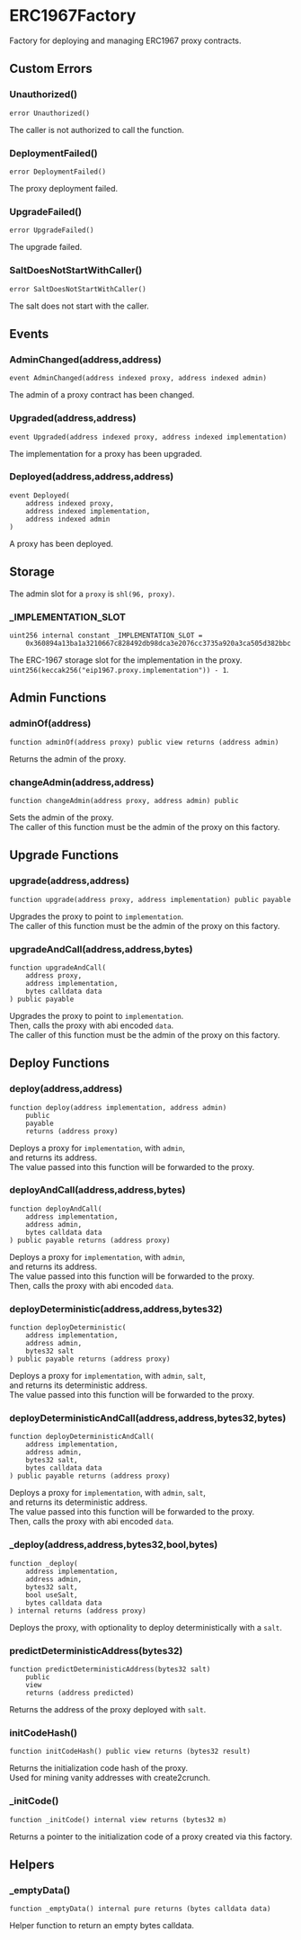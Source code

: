 # ERC1967Factory

Factory for deploying and managing ERC1967 proxy contracts.






<!-- customintro:start --><!-- customintro:end -->

## Custom Errors

### Unauthorized()

```solidity
error Unauthorized()
```

The caller is not authorized to call the function.

### DeploymentFailed()

```solidity
error DeploymentFailed()
```

The proxy deployment failed.

### UpgradeFailed()

```solidity
error UpgradeFailed()
```

The upgrade failed.

### SaltDoesNotStartWithCaller()

```solidity
error SaltDoesNotStartWithCaller()
```

The salt does not start with the caller.

## Events

### AdminChanged(address,address)

```solidity
event AdminChanged(address indexed proxy, address indexed admin)
```

The admin of a proxy contract has been changed.

### Upgraded(address,address)

```solidity
event Upgraded(address indexed proxy, address indexed implementation)
```

The implementation for a proxy has been upgraded.

### Deployed(address,address,address)

```solidity
event Deployed(
    address indexed proxy,
    address indexed implementation,
    address indexed admin
)
```

A proxy has been deployed.

## Storage

The admin slot for a `proxy` is `shl(96, proxy)`.

### _IMPLEMENTATION_SLOT

```solidity
uint256 internal constant _IMPLEMENTATION_SLOT =
    0x360894a13ba1a3210667c828492db98dca3e2076cc3735a920a3ca505d382bbc
```

The ERC-1967 storage slot for the implementation in the proxy.   
`uint256(keccak256("eip1967.proxy.implementation")) - 1`.

## Admin Functions

### adminOf(address)

```solidity
function adminOf(address proxy) public view returns (address admin)
```

Returns the admin of the proxy.

### changeAdmin(address,address)

```solidity
function changeAdmin(address proxy, address admin) public
```

Sets the admin of the proxy.   
The caller of this function must be the admin of the proxy on this factory.

## Upgrade Functions

### upgrade(address,address)

```solidity
function upgrade(address proxy, address implementation) public payable
```

Upgrades the proxy to point to `implementation`.   
The caller of this function must be the admin of the proxy on this factory.

### upgradeAndCall(address,address,bytes)

```solidity
function upgradeAndCall(
    address proxy,
    address implementation,
    bytes calldata data
) public payable
```

Upgrades the proxy to point to `implementation`.   
Then, calls the proxy with abi encoded `data`.   
The caller of this function must be the admin of the proxy on this factory.

## Deploy Functions

### deploy(address,address)

```solidity
function deploy(address implementation, address admin)
    public
    payable
    returns (address proxy)
```

Deploys a proxy for `implementation`, with `admin`,   
and returns its address.   
The value passed into this function will be forwarded to the proxy.

### deployAndCall(address,address,bytes)

```solidity
function deployAndCall(
    address implementation,
    address admin,
    bytes calldata data
) public payable returns (address proxy)
```

Deploys a proxy for `implementation`, with `admin`,   
and returns its address.   
The value passed into this function will be forwarded to the proxy.   
Then, calls the proxy with abi encoded `data`.

### deployDeterministic(address,address,bytes32)

```solidity
function deployDeterministic(
    address implementation,
    address admin,
    bytes32 salt
) public payable returns (address proxy)
```

Deploys a proxy for `implementation`, with `admin`, `salt`,   
and returns its deterministic address.   
The value passed into this function will be forwarded to the proxy.

### deployDeterministicAndCall(address,address,bytes32,bytes)

```solidity
function deployDeterministicAndCall(
    address implementation,
    address admin,
    bytes32 salt,
    bytes calldata data
) public payable returns (address proxy)
```

Deploys a proxy for `implementation`, with `admin`, `salt`,   
and returns its deterministic address.   
The value passed into this function will be forwarded to the proxy.   
Then, calls the proxy with abi encoded `data`.

### _deploy(address,address,bytes32,bool,bytes)

```solidity
function _deploy(
    address implementation,
    address admin,
    bytes32 salt,
    bool useSalt,
    bytes calldata data
) internal returns (address proxy)
```

Deploys the proxy, with optionality to deploy deterministically with a `salt`.

### predictDeterministicAddress(bytes32)

```solidity
function predictDeterministicAddress(bytes32 salt)
    public
    view
    returns (address predicted)
```

Returns the address of the proxy deployed with `salt`.

### initCodeHash()

```solidity
function initCodeHash() public view returns (bytes32 result)
```

Returns the initialization code hash of the proxy.   
Used for mining vanity addresses with create2crunch.

### _initCode()

```solidity
function _initCode() internal view returns (bytes32 m)
```

Returns a pointer to the initialization code of a proxy created via this factory.

## Helpers

### _emptyData()

```solidity
function _emptyData() internal pure returns (bytes calldata data)
```

Helper function to return an empty bytes calldata.